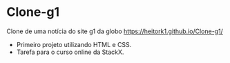 # Clone-g1
Clone de uma notícia do site g1 da globo https://heitork1.github.io/Clone-g1/
 - Primeiro projeto utilizando HTML e CSS. 
 - Tarefa para o curso online da StackX.
